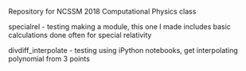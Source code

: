 Repository for NCSSM 2018 Computational Physics class

specialrel - testing making a module, this one I made includes basic calculations done often for special relativity

divdiff_interpolate - testing using iPython notebooks, get interpolating polynomial from 3 points
